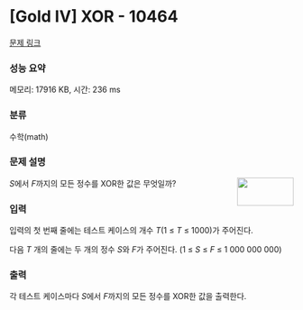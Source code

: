 # [Gold IV] XOR - 10464 

[문제 링크](https://www.acmicpc.net/problem/10464) 

### 성능 요약

메모리: 17916 KB, 시간: 236 ms

### 분류

수학(math)

### 문제 설명

<p><img alt="" src="" style="float:right; height:50px; width:100px"> <em>S</em>에서 <em>F</em>까지의 모든 정수를 XOR한 값은 무엇일까?</p>

### 입력 

 <p>입력의 첫 번째 줄에는 테스트 케이스의 개수 <em>T</em>(1 ≤ <em>T</em> ≤ 1000)가 주어진다.</p>

<p>다음 <em>T</em> 개의 줄에는 두 개의 정수 <em>S</em>와 <em>F</em>가 주어진다. (1 ≤ <em>S</em> ≤ <em>F</em> ≤ 1 000 000 000)</p>

### 출력 

 <p>각 테스트 케이스마다 <em>S</em>에서 <em>F</em>까지의 모든 정수를 XOR한 값을 출력한다.</p>

